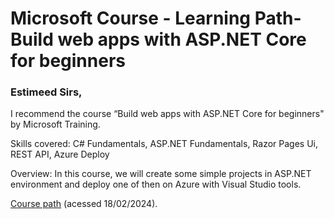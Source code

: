 # Microsoft Course - Learning Path- Build web apps with ASP.NET Core for beginners

### Estimeed Sirs,

I recommend the course “Build web apps with ASP.NET Core for beginners" by Microsoft Training.

Skills covered: C# Fundamentals, ASP.NET Fundamentals, Razor Pages Ui, REST API, Azure Deploy

Overview: In this course, we will create some simple projects in ASP.NET environment and deploy one of then on Azure with Visual Studio tools.

[Course path](https://learn.microsoft.com/en-us/training/paths/aspnet-core-web-app/?WT.mc_id=portaledu_inproduct_roles) (acessed 18/02/2024).
